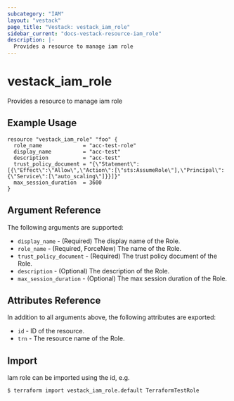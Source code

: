 ```yaml
---
subcategory: "IAM"
layout: "vestack"
page_title: "Vestack: vestack_iam_role"
sidebar_current: "docs-vestack-resource-iam_role"
description: |-
  Provides a resource to manage iam role
---
```

# vestack_iam_role
Provides a resource to manage iam role
## Example Usage
```hcl
resource "vestack_iam_role" "foo" {
  role_name             = "acc-test-role"
  display_name          = "acc-test"
  description           = "acc-test"
  trust_policy_document = "{\"Statement\":[{\"Effect\":\"Allow\",\"Action\":[\"sts:AssumeRole\"],\"Principal\":{\"Service\":[\"auto_scaling\"]}}]}"
  max_session_duration  = 3600
}
```
## Argument Reference
The following arguments are supported:
* `display_name` - (Required) The display name of the Role.
* `role_name` - (Required, ForceNew) The name of the Role.
* `trust_policy_document` - (Required) The trust policy document of the Role.
* `description` - (Optional) The description of the Role.
* `max_session_duration` - (Optional) The max session duration of the Role.

## Attributes Reference
In addition to all arguments above, the following attributes are exported:
* `id` - ID of the resource.
* `trn` - The resource name of the Role.


## Import
Iam role can be imported using the id, e.g.
```
$ terraform import vestack_iam_role.default TerraformTestRole
```

